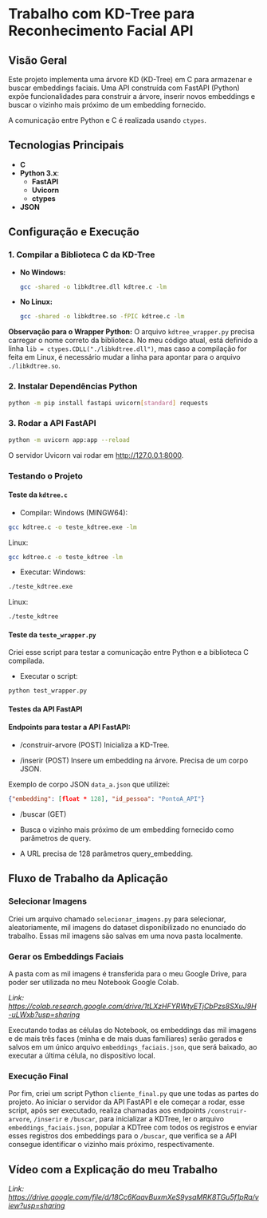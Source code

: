 # Trabalho com KD-Tree para Reconhecimento Facial API

## Visão Geral

Este projeto implementa uma árvore KD (KD-Tree) em C para armazenar e buscar embeddings faciais. Uma API construída com FastAPI (Python) expõe funcionalidades para construir a árvore, inserir novos embeddings e buscar o vizinho mais próximo de um embedding fornecido.

A comunicação entre Python e C é realizada usando `ctypes`.

## Tecnologias Principais

* **C**
* **Python 3.x**:
    * **FastAPI**
    * **Uvicorn**
    * **ctypes**
* **JSON**

## Configuração e Execução

### 1. Compilar a Biblioteca C da KD-Tree

* **No Windows:**
    ```bash
    gcc -shared -o libkdtree.dll kdtree.c -lm
    ```

* **No Linux:**
    ```bash
    gcc -shared -o libkdtree.so -fPIC kdtree.c -lm
    ```

**Observação para o Wrapper Python:**
O arquivo `kdtree_wrapper.py` precisa carregar o nome correto da biblioteca. No meu código atual, está definido a linha `lib = ctypes.CDLL("./libkdtree.dll")`, mas caso a compilação for feita em Linux, é necessário mudar a linha para apontar para o arquivo `./libkdtree.so`.

### 2. Instalar Dependências Python

```bash
python -m pip install fastapi uvicorn[standard] requests
```

### 3. Rodar a API FastAPI

```bash
python -m uvicorn app:app --reload
```
O servidor Uvicorn vai rodar em http://127.0.0.1:8000.

### Testando o Projeto

#### Teste da `kdtree.c`

- Compilar:
Windows (MINGW64):
```bash
gcc kdtree.c -o teste_kdtree.exe -lm
```
Linux:
```bash
gcc kdtree.c -o teste_kdtree -lm
```

- Executar:
Windows:
```bash
./teste_kdtree.exe
```
Linux: 
```bash
./teste_kdtree
```

#### Teste da `teste_wrapper.py`
Criei esse script para testar a comunicação entre Python e a biblioteca C compilada.

* Executar o script:
```bash
python test_wrapper.py
```

#### Testes da API FastAPI

#### Endpoints para testar a API FastAPI:

* /construir-arvore (POST)
Inicializa a KD-Tree.

* /inserir (POST)
Insere um embedding na árvore. Precisa de um corpo JSON. 

Exemplo de corpo JSON `data_a.json` que utilizei:
```JSON
{"embedding": [float * 128], "id_pessoa": "PontoA_API"}
```

* /buscar (GET)
- Busca o vizinho mais próximo de um embedding fornecido como parâmetros de query.

- A URL precisa de 128 parâmetros query_embedding.

## Fluxo de Trabalho da Aplicação

### Selecionar Imagens 

Criei um arquivo chamado `selecionar_imagens.py` para selecionar, aleatoriamente, mil imagens do dataset disponibilizado no enunciado do trabalho. Essas mil imagens são salvas em uma nova pasta localmente.

### Gerar os Embeddings Faciais

A pasta com as mil imagens é transferida para o meu Google Drive, para poder ser utilizada no meu Notebook Google Colab.

*Link: https://colab.research.google.com/drive/1tLXzHFYRWtyETjCbPzs8SXuJ9H-uLWxb?usp=sharing*

Executando todas as células do Notebook, os embeddings das mil imagens e de mais três faces (minha e de mais duas familiares) serão gerados e salvos em um único arquivo `embeddings_faciais.json`, que será baixado, ao executar a última célula, no dispositivo local.

### Execução Final

Por fim, criei um script Python `cliente_final.py` que une todas as partes do projeto. Ao iniciar o servidor da API FastAPI e ele começar a rodar, esse script, após ser executado, realiza chamadas aos endpoints `/construir-arvore`, `/inserir` e `/buscar`, para inicializar a KDTree, ler o arquivo `embeddings_faciais.json`, popular a KDTree com todos os registros e enviar esses registros dos embeddings para o `/buscar`, que verifica se a API consegue identificar o vizinho mais próximo, respectivamente. 

## Vídeo com a Explicação do meu Trabalho

*Link: https://drive.google.com/file/d/18Cc6KaavBuxmXeS9ysaMRK8TGu5f1pRq/view?usp=sharing*